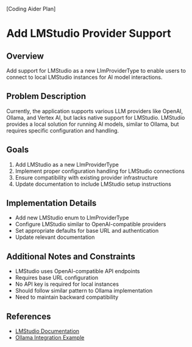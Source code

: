 [Coding Aider Plan]

# Add LMStudio Provider Support

## Overview
Add support for LMStudio as a new LlmProviderType to enable users to connect to local LMStudio instances for AI model interactions.

## Problem Description
Currently, the application supports various LLM providers like OpenAI, Ollama, and Vertex AI, but lacks native support for LMStudio. LMStudio provides a local solution for running AI models, similar to Ollama, but requires specific configuration and handling.

## Goals
1. Add LMStudio as a new LlmProviderType
2. Implement proper configuration handling for LMStudio connections
3. Ensure compatibility with existing provider infrastructure
4. Update documentation to include LMStudio setup instructions

## Implementation Details
- Add new LMStudio enum to LlmProviderType
- Configure LMStudio similar to OpenAI-compatible providers
- Set appropriate defaults for base URL and authentication
- Update relevant documentation

## Additional Notes and Constraints
- LMStudio uses OpenAI-compatible API endpoints
- Requires base URL configuration
- No API key is required for local instances
- Should follow similar pattern to Ollama implementation
- Need to maintain backward compatibility

## References
- [LMStudio Documentation](.coding-aider-docs/aider.chat/aider.lm-studio.md)
- [Ollama Integration Example](.coding-aider-docs/aider.chat/ollama.md)
